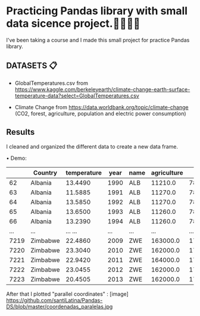 # Practicing Pandas library with small data sicence project.📝👨🏻‍🔬

I've been taking a course and I made this small project for practice Pandas library.


## DATASETS 📋

* GlobalTemperatures.csv from https://www.kaggle.com/berkeleyearth/climate-change-earth-surface-temperature-data?select=GlobalTemperatures.csv

* Climate Change from https://data.worldbank.org/topic/climate-change
(CO2, forest, agriculture, population and electric power consumption)

## Results

I cleaned and organized the different data to create a new data frame.

• Demo:

|        |    Country  | temperature| year  | name | agriculture|    forest   |   co2   | electricprod | population |
|--------|-------------|------------|-------|------|------------|-------------|---------|--------------|------------|
|62      |  Albania    |  13.4490   | 1990  |  ALB |   11210.0  |  7888.0     | 6050.0  |  552.252185  |  3286542.0 |
|63      |  Albania    |  11.5885   | 1991  |  ALB |   11270.0  |  7868.5     | 4110.0  |  418.453589  |  3266790.0 |
|64      |  Albania    |  13.5850   | 1992  |  ALB |   11270.0  |  7849.0     | 2240.0  |  453.644074  |  3247039.0 |
|65      |  Albania    |  13.6500   | 1993  |  ALB |   11260.0  |  7829.5     | 2070.0  |  536.363825  |  3227287.0 |
|66      |  Albania    |  13.2390   | 1994  |  ALB |   11260.0  |  7810.0     | 2140.0  |  596.407959  |  3207536.0 |
|...     |  ...        | ...   ...  |...    |  ... |     ...    |  ...        |   ...   |      ...     |   ...      |
|7219    |   Zimbabwe  |  22.4860   |  2009 |  ZWE |   163000.0 |  179513.5   |  7750.0 |   585.457099 |  12526964.0|
|7220    |   Zimbabwe  |  23.3040   |  2010 |  ZWE |   162000.0 |  179052.8   |  9810.0 |   606.643960 |  12697728.0|
|7221    |   Zimbabwe  |  22.9420   |  2011 |  ZWE |   164000.0 |  178592.1   | 11490.0 |   636.248991 |  12894323.0|
|7222    |   Zimbabwe  |  23.0455   |  2012 |  ZWE |   162000.0 |  178131.4   | 12110.0 |   608.761669 |  13115149.0|
|7223    |   Zimbabwe  |  20.4505   |  2013 |  ZWE |   162000.0 |  177670.7   | 12360.0 |   628.746242 |  13350378.0|


After that I plotted "parallel coordinates" :
[image]
https://github.com/santiLatina/Pandas-DS/blob/master/coordenadas_paralelas.jpg
